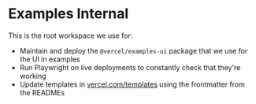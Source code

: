 # Examples Internal

This is the root workspace we use for:

- Maintain and deploy the `@vercel/examples-ui` package that we use for the UI in examples
- Run Playwright on live deployments to constantly check that they're working
- Update templates in [vercel.com/templates](https://vercel.com/templates) using the frontmatter from the READMEs
